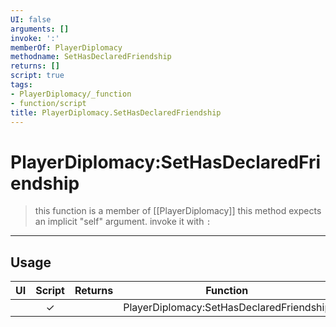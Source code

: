```yaml
---
UI: false
arguments: []
invoke: ':'
memberOf: PlayerDiplomacy
methodname: SetHasDeclaredFriendship
returns: []
script: true
tags:
- PlayerDiplomacy/_function
- function/script
title: PlayerDiplomacy.SetHasDeclaredFriendship
---
```

# PlayerDiplomacy:SetHasDeclaredFriendship
> this function is a member of [[PlayerDiplomacy]]
> this method expects an implicit "self" argument. invoke it with `:`
-----
## Usage
|  UI | Script | Returns | Function | Arguments |
|:---:|:------:|-------:|:--------:|:---------|
| |✓||PlayerDiplomacy:SetHasDeclaredFriendship||
